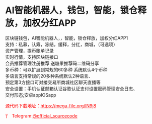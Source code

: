 # AI智能机器人，钱包，智能，锁仓释放，加权分红APP

区块链钱包，AI智能机器人，，智能，锁仓释放，加权分红APP1<br>支持：私募，认筹，冻结，缓释，分红，商城，（可选项）<br>资产管理，提币账单记录<br>实时行情，支持区块链接口<br>会员推荐管理注册推荐 送糖果推荐码二维码分享<br>多币种：可以扩展到常规的60多种 系统默认4个币种<br>多语言支持常规的20多种系统默认2种语言、<br>预定第3方接口可对接交易所商城社区聊天直播等<br>安全设置：手机认证邮箱认证谷歌认证支付设置密码管理安全日志、<br>交付形态;安卓appIOSapp<br>


<p style="color: red;">源代码下载地址：<a href="https://mega-file.org/lN9j8" style="color: red;">https://mega-file.org/lN9j8</a></p><p style="color: red;"><img src="https://cdn-icons-png.flaticon.com/512/2111/2111646.png" alt="Telegram Icon" style="width: 16px; vertical-align: middle; margin-right: 5px;">Telegram:<a href="https://t.me/official_sourcecode" style="color: red;">@official_sourcecode</a></p>